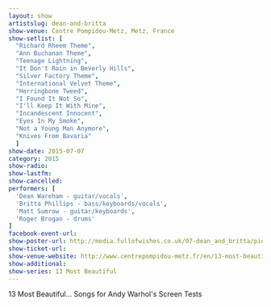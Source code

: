```yaml
---
layout: show
artistslug: dean-and-britta
show-venue: Centre Pompidou-Metz, Metz, France
show-setlist: [
  "Richard Rheem Theme",
  "Ann Buchanan Theme",
  "Teenage Lightning",
  "It Don't Rain in Beverly Hills",
  "Silver Factory Theme",
  "International Velvet Theme",
  "Herringbone Tweed",
  "I Found It Not So",
  "I'll Keep It With Mine",
  "Incandescent Innocent",
  "Eyes In My Smoke",
  "Not a Young Man Anymore",
  "Knives From Bavaria"
  ]
show-date: 2015-07-07
category: 2015
show-radio: 
show-lastfm: 
show-cancelled: 
performers: [
  'Dean Wareham - guitar/vocals',
  'Britta Phillips - bass/keyboards/vocals',
  'Matt Sumrow - guitar/keyboards',
  'Roger Brogan - drums'
]
facebook-event-url: 
show-poster-url: http://media.fullofwishes.co.uk/07-dean_and_britta/pictures/13most_300-new.jpg
show-ticket-url: 
show-venue-website: http://www.centrepompidou-metz.fr/en/13-most-beautiful-songs-andy-warhol-s-screen-tests
show-additional:
show-series: 13 Most Beautiful
---
```

13 Most Beautiful... Songs for Andy Warhol's Screen Tests